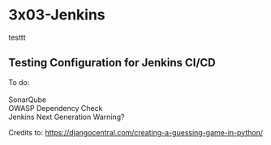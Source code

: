 # 3x03-Jenkins
testtt
## Testing Configuration for Jenkins CI/CD

To do: <br><br>
SonarQube <br>
OWASP Dependency Check <br>
Jenkins Next Generation Warning?


Credits to: 
https://djangocentral.com/creating-a-guessing-game-in-python/
